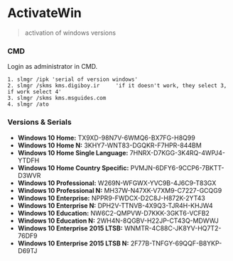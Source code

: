# ActivateWin
> activation of windows versions

### CMD

Login as administrator in CMD.

	1. slmgr /ipk 'serial of version windows'
	2. slmgr /skms kms.digiboy.ir     'if it doesn't work, they select 3, if work select 4'
	3. slmgr /skms kms.msguides.com
	4. slmgr /ato
	
### Versions & Serials

* **Windows 10 Home:** TX9XD-98N7V-6WMQ6-BX7FG-H8Q99
* **Windows 10 Home N:** 3KHY7-WNT83-DGQKR-F7HPR-844BM
* **Windows 10 Home Single Language:** 7HNRX-D7KGG-3K4RQ-4WPJ4-YTDFH
* **Windows 10 Home Country Specific:** PVMJN-6DFY6-9CCP6-7BKTT-D3WVR
* **Windows 10 Professional:** W269N-WFGWX-YVC9B-4J6C9-T83GX
* **Windows 10 Professional N:** MH37W-N47XK-V7XM9-C7227-GCQG9
* **Windows 10 Enterprise:** NPPR9-FWDCX-D2C8J-H872K-2YT43
* **Windows 10 Enterprise N:** DPH2V-TTNVB-4X9Q3-TJR4H-KHJW4
* **Windows 10 Education:** NW6C2-QMPVW-D7KKK-3GKT6-VCFB2
* **Windows 10 Education N:** 2WH4N-8QGBV-H22JP-CT43Q-MDWWJ
* **Windows 10 Enterprise 2015 LTSB:** WNMTR-4C88C-JK8YV-HQ7T2-76DF9
* **Windows 10 Enterprise 2015 LTSB N:** 2F77B-TNFGY-69QQF-B8YKP-D69TJ
